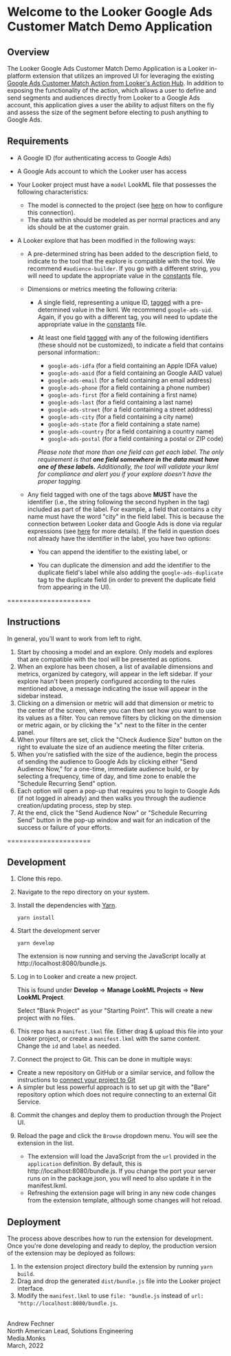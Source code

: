 # Welcome to the Looker Google Ads Customer Match Demo Application

## Overview

The Looker Google Ads Customer Match Demo Application is a Looker in-platform extension that utilizes an improved UI for leveraging the existing [Google Ads Customer Match Action from Looker's Action Hub](https://looker.com/platform/actions/customer-match).  In addition to exposing the functionality of the action, which allows a user to define and send segments and audiences directly from Looker to a Google Ads account, this application gives a user the ability to adjust filters on the fly and assess the size of the segment before electing to push anything to Google Ads.

## Requirements

- A Google ID (for authenticating access to Google Ads)

- A Google Ads account to which the Looker user has access

- Your Looker project must have a `model` LookML file that possesses the following characteristics:

   * The model is connected to the project (see [here](https://docs.looker.com/data-modeling/getting-started/create-projects#configuring_a_model) on how to configure this connection).
   * The data within should be modeled as per normal practices and any ids should be at the customer grain.

- A Looker explore that has been modified in the following ways: 

   * A pre-determined string has been added to the description field, to indicate to the tool that the explore is compatible with the tool.  We recommend `#audience-builder`.  If you go with a different string, you will need to update the appropriate value in the [constants](src/constants.js) file.
   
   * Dimensions or metrics meeting the following criteria:
      * A single field, representing a unique ID, [tagged](https://docs.looker.com/reference/field-params/tags) with a pre-determined value in the lkml. We recommend `google-ads-uid`.  Again, if you go with a different tag, you will need to update the appropriate value in the [constants](src/constants.js) file.
   
      * At least one field [tagged](https://docs.looker.com/reference/field-params/tags) with any of the following identifiers (these should not be customized), to indicate a field that contains personal information::
   
         * `google-ads-idfa` (for a field containing an Apple IDFA value)
         * `google-ads-aaid` (for a field containing an Google AAID value)
         * `google-ads-email` (for a field containing an email address)
         * `google-ads-phone` (for a field containing a phone number)
         * `google-ads-first` (for a field containing a first name)
         * `google-ads-last` (for a field containing a last name)
         * `google-ads-street` (for a field containing a street address)
         * `google-ads-city` (for a field containing a city name)
         * `google-ads-state` (for a field containing a state name)
         * `google-ads-country` (for a field containing a country name)
         * `google-ads-postal` (for a field containing a postal or ZIP code)
   
         *Please note that more than one field can get each label.  The only requirement is that **one field somewhere in the data must have one of these labels.**  Additionally, the tool will validate your lkml for compliance and alert you if your explore doesn't have the proper tagging.*
   
   * Any field tagged with one of the tags above **MUST** have the identifier (i.e., the string following the second hyphen in the tag) included as part of the label.  For example, a field that contains a city name must have the word "city" in the field label.  This is because the connection between Looker data and Google Ads is done via regular expressions (see [here](https://help.looker.com/hc/en-us/articles/4403987588371) for more details).  If the field in question does not already have the identifier in the label, you have two options:
   
      * You can append the identifier to the existing label, or
   
      * You can duplicate the dimension and add the identifier to the duplicate field's label while also adding the `google-ads-duplicate` tag to the duplicate field (in order to prevent the duplicate field from appearing in the UI).



=====================
## Instructions 

In general, you'll want to work from left to right.

1. Start by choosing a model and an explore.  Only models and explores that are compatible with the tool will be presented as options.
2. When an explore has been chosen, a list of available dimensions and metrics, organized by category, will appear in the left sidebar.  If your explore hasn't been properly configured according to the rules mentioned above, a message indicating the issue will appear in the sidebar instead.
3. Clicking on a dimension or metric will add that dimension or metric to the center of the screen, where you can then set how you want to use its values as a filter.  You can remove filters by clicking on the dimension or metric again, or by clicking the "x" next to the filter in the center panel.
4. When your filters are set, click the "Check Audience Size" button on the right to evaluate the size of an audience meeting the filter criteria.
5. When you're satisfied with the size of the audience, begin the process of sending the audience to Google Ads by clicking either "Send Audience Now," for a one-time, immediate audience build, or by selecting a frequency, time of day, and time zone to enable the "Schedule Recurring Send" option.
6. Each option will open a pop-up that requires you to login to Google Ads (if not logged in already) and then walks you through the audience creation/updating process, step by step.
7. At the end, click the "Send Audience Now" or "Schedule Recurring Send" button in the pop-up window and wait for an indication of the success or failure of your efforts.


=====================
## Development 

1. Clone this repo.
2. Navigate to the repo directory on your system.
3. Install the dependencies with [Yarn](https://yarnpkg.com/).

   ```
   yarn install
   ```

4. Start the development server

   ```
   yarn develop
   ```

   The extension is now running and serving the JavaScript locally at http://localhost:8080/bundle.js.

5. Log in to Looker and create a new project.

   This is found under **Develop** => **Manage LookML Projects** => **New LookML Project**.

   Select "Blank Project" as your "Starting Point". This will create a new project with no files.

6. This repo has a `manifest.lkml` file.  Either drag & upload this file into your Looker project, or create a `manifest.lkml` with the same content. Change the `id` and `label` as needed.

7. Connect the project to Git. This can be done in multiple ways:

- Create a new repository on GitHub or a similar service, and follow the instructions to [connect your project to Git](https://docs.looker.com/data-modeling/getting-started/setting-up-git-connection)
- A simpler but less powerful approach is to set up git with the "Bare" repository option which does not require connecting to an external Git Service.

8. Commit the changes and deploy them to production through the Project UI.

9. Reload the page and click the `Browse` dropdown menu. You will see the extension in the list.
   - The extension will load the JavaScript from the `url` provided in the `application` definition. By default, this is http://localhost:8080/bundle.js. If you change the port your server runs on in the package.json, you will need to also update it in the manifest.lkml.
   - Refreshing the extension page will bring in any new code changes from the extension template, although some changes will hot reload.

## Deployment

The process above describes how to run the extension for development. Once you're done developing and ready to deploy, the production version of the extension may be deployed as follows:

1. In the extension project directory build the extension by running `yarn build`.
2. Drag and drop the generated `dist/bundle.js` file into the Looker project interface.
3. Modify the `manifest.lkml` to use `file: "bundle.js` instead of `url: "http://localhost:8080/bundle.js`.


<br>Andrew Fechner
<br>North American Lead, Solutions Engineering
<br>Media.Monks
<br>March, 2022